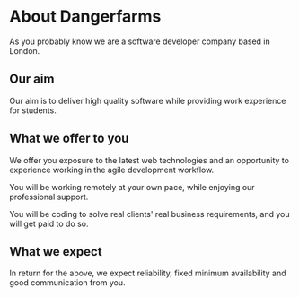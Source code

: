 # About Dangerfarms

As you probably know we are a software developer company based in London.

## Our aim
Our aim is to deliver high quality software while providing work experience for students.

## What we offer to you
We offer you exposure to the latest web technologies and an opportunity to experience working in the agile development workflow. 

You will be working remotely at your own pace, while enjoying our professional support. 

You will be coding to solve real clients' real business requirements, and you will get paid to do so.

## What we expect 
In return for the above, we expect reliability, fixed minimum availability and good communication from you.
